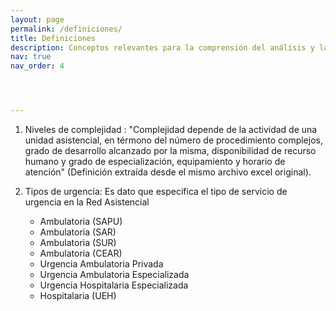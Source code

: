 ```yaml
---
layout: page
permalink: /definiciones/
title: Definiciones 
description: Conceptos relevantes para la comprensión del análisis y las variables utilizadas desde las bases de datos 
nav: true
nav_order: 4




---
```

1. Niveles de complejidad : "Complejidad depende de la actividad de una unidad asistencial, en térmono del número de  procedimiento complejos, grado de desarrollo alcanzado por la misma,  disponibilidad de recurso humano y grado de especialización, equipamiento y horario de atención" (Definición extraída desde el mismo archivo excel original).

2. Tipos de urgencia: Es dato que especifica el tipo de servicio de urgencia en la Red Asistencial

   -  Ambulatoria (SAPU)
   -  Ambulatoria (SAR)
   -  Ambulatoria (SUR)
   -  Ambulatoria (CEAR)
   -  Urgencia Ambulatoria Privada
   -  Urgencia Ambulatoria Especializada
   -  Urgencia Hospitalaria Especializada
   -  Hospitalaria  (UEH)
   